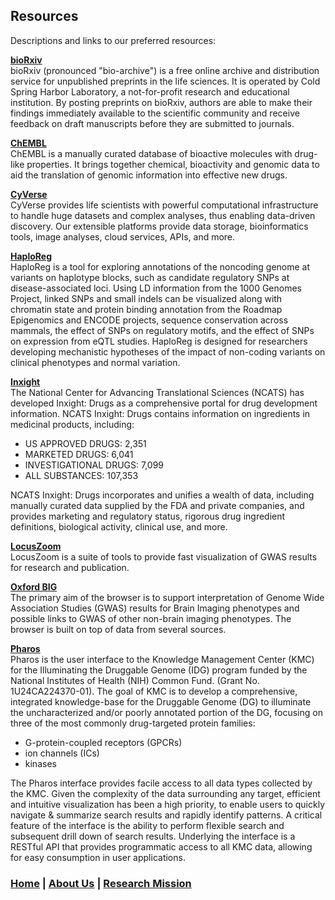 ## Resources

Descriptions and links to our preferred resources:

<b><a href="https://www.biorxiv.org/" target="_blank">bioRxiv</a></b>  
bioRxiv (pronounced "bio-archive") is a free online archive and distribution service for unpublished preprints in the life sciences. It is operated by Cold Spring Harbor Laboratory, a not-for-profit research and educational institution. By posting preprints on bioRxiv, authors are able to make their findings immediately available to the scientific community and receive feedback on draft manuscripts before they are submitted to journals.  

<b><a href="https://www.ebi.ac.uk/chembl/" target="_blank">ChEMBL</a></b>  
ChEMBL is a manually curated database of bioactive molecules with drug-like properties. It brings together chemical, bioactivity and genomic data to aid the translation of genomic information into effective new drugs.  

<b><a href="https://cyverse.org/" target="_blank">CyVerse</a></b>  
CyVerse provides life scientists with powerful computational infrastructure to handle huge datasets and complex analyses, thus enabling data-driven discovery. Our extensible platforms provide data storage, bioinformatics tools, image analyses, cloud services, APIs, and more.  

<b><a href="https://pubs.broadinstitute.org/mammals/haploreg/haploreg.php" target="_blank">HaploReg</a></b>  
HaploReg is a tool for exploring annotations of the noncoding genome at variants on haplotype blocks, such as candidate regulatory SNPs at disease-associated loci. Using LD information from the 1000 Genomes Project, linked SNPs and small indels can be visualized along with chromatin state and protein binding annotation from the Roadmap Epigenomics and ENCODE projects, sequence conservation across mammals, the effect of SNPs on regulatory motifs, and the effect of SNPs on expression from eQTL studies. HaploReg is designed for researchers developing mechanistic hypotheses of the impact of non-coding variants on clinical phenotypes and normal variation.  

<b><a href="https://drugs.ncats.io/" target="_blank">Inxight</a></b>  
The National Center for Advancing Translational Sciences (NCATS) has developed Inxight: Drugs as a comprehensive portal for drug development information. NCATS Inxight: Drugs contains information on ingredients in medicinal products, including:
- US APPROVED DRUGS: 2,351
- MARKETED DRUGS: 6,041
- INVESTIGATIONAL DRUGS: 7,099
- ALL SUBSTANCES: 107,353  

NCATS Inxight: Drugs incorporates and unifies a wealth of data, including manually curated data supplied by the FDA and private companies, and provides marketing and regulatory status, rigorous drug ingredient definitions, biological activity, clinical use, and more.  

<b><a href="http://locuszoom.org/" target="_blank">LocusZoom</a></b>  
LocusZoom is a suite of tools to provide fast visualization of GWAS results for research and publication.  

<b><a href="http://big.stats.ox.ac.uk/" target="_blank">Oxford BIG</a></b>  
The primary aim of the browser is to support interpretation of Genome Wide Association Studies (GWAS) results for Brain Imaging phenotypes and possible links to GWAS of other non-brain imaging phenotypes. The browser is built on top of data from several sources.  

<b><a href="https://pharos.ncats.nih.gov/" target="_blank">Pharos</a></b>  
Pharos is the user interface to the Knowledge Management Center (KMC) for the Illuminating the Druggable Genome (IDG) program funded by the National Institutes of Health (NIH) Common Fund. (Grant No. 1U24CA224370-01). The goal of KMC is to develop a comprehensive, integrated knowledge-base for the Druggable Genome (DG) to illuminate the uncharacterized and/or poorly annotated portion of the DG, focusing on three of the most commonly drug-targeted protein families:
- G-protein-coupled receptors (GPCRs)
- ion channels (ICs)
- kinases  

The Pharos interface provides facile access to all data types collected by the KMC. Given the complexity of the data surrounding any target, efficient and intuitive visualization has been a high priority, to enable users to quickly navigate & summarize search results and rapidly identify patterns. A critical feature of the interface is the ability to perform flexible search and subsequent drill down of search results. Underlying the interface is a RESTful API that provides programmatic access to all KMC data, allowing for easy consumption in user applications.  

### [Home](https://dlgeiser.github.io/SanGiovanni-Lab) | [About Us](https://dlgeiser.github.io/SanGiovanni-Lab/About) | [Research Mission](https://dlgeiser.github.io/SanGiovanni-Lab/Mission)
